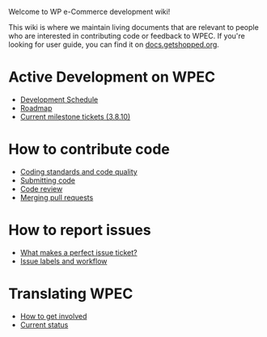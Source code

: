 Welcome to WP e-Commerce development wiki!

This wiki is where we maintain living documents that are relevant to people who are interested in contributing code or feedback to WPEC. If you're looking for user guide, you can find it on [docs.getshopped.org](http://docs.getshopped.org).

# Active Development on WPEC
* [Development Schedule](wiki/Development-Schedule)
* [Roadmap](wiki/Roadmap)
* [Current milestone tickets (3.8.10)](issues?labels=&milestone=4&page=1&sort=updated&state=open)

# How to contribute code
* [Coding standards and code quality](wiki/Coding-Standards-and-Code-Quality)
* [Submitting code](wiki/Submitting-Code)
* [Code review](wiki/Code-Review)
* [Merging pull requests](wiki/Merging-Pull-Requests)

# How to report issues
* [What makes a perfect issue ticket?](wiki/Creating-issue-tickets)
* [Issue labels and workflow](wiki/Issue-Labels-and-Workflow)

# Translating WPEC
* [How to get involved](wiki/Getting-involved-with-translation)
* [Current status](wiki/i18n-Status)